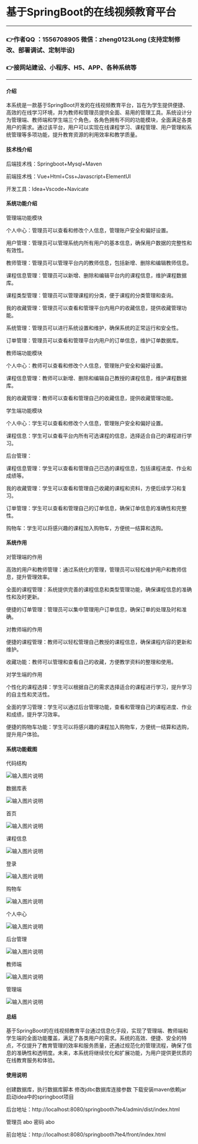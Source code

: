 # 基于SpringBoot的在线视频教育平台

---
### 👉作者QQ ：1556708905 微信：zheng0123Long (支持定制修改、部署调试、定制毕设)

### 👉接网站建设、小程序、H5、APP、各种系统等

---

#### 介绍

本系统是一款基于SpringBoot开发的在线视频教育平台，旨在为学生提供便捷、高效的在线学习环境，并为教师和管理员提供全面、易用的管理工具。系统设计分为管理端、教师端和学生端三个角色，各角色拥有不同的功能模块，全面满足各类用户的需求。通过该平台，用户可以实现在线课程学习、课程管理、用户管理和系统管理等多项功能，提升教育资源的利用效率和教学质量。

#### 技术栈介绍

后端技术栈：Springboot+Mysql+Maven

前端技术栈：Vue+Html+Css+Javascript+ElementUI

开发工具：Idea+Vscode+Navicate


#### 系统功能介绍

管理端功能模块

个人中心：管理员可以查看和修改个人信息，管理账户安全和偏好设置。

用户管理：管理员可以管理系统内所有用户的基本信息，确保用户数据的完整性和有效性。

教师管理：管理员可以管理平台内的教师信息，包括新增、删除和编辑教师信息。

课程信息管理：管理员可以新增、删除和编辑平台内的课程信息，维护课程数据库。

课程类型管理：管理员可以管理课程的分类，便于课程的分类管理和查询。

我的收藏管理：管理员可以查看和管理平台内用户的收藏信息，提供收藏管理功能。

系统管理：管理员可以进行系统设置和维护，确保系统的正常运行和安全性。

订单管理：管理员可以查看和管理平台内用户的订单信息，维护订单数据库。

教师端功能模块

个人中心：教师可以查看和修改个人信息，管理账户安全和偏好设置。

课程信息管理：教师可以新增、删除和编辑自己教授的课程信息，维护课程数据库。

我的收藏管理：教师可以查看和管理自己的收藏信息，提供收藏管理功能。

学生端功能模块

个人中心：学生可以查看和修改个人信息，管理账户安全和偏好设置。

课程信息：学生可以查看平台内所有可选课程的信息，选择适合自己的课程进行学习。

后台管理：

课程信息管理：学生可以查看和管理自己已选的课程信息，包括课程进度、作业和成绩等。

我的收藏管理：学生可以查看和管理自己收藏的课程和资料，方便后续学习和复习。

订单管理：学生可以查看和管理自己的订单信息，确保订单信息的准确性和完整性。

购物车：学生可以将感兴趣的课程加入购物车，方便统一结算和选购。

#### 系统作用

对管理端的作用

高效的用户和教师管理：通过系统化的管理，管理员可以轻松维护用户和教师信息，提升管理效率。

全面的课程管理：系统提供完善的课程信息和类型管理功能，确保课程信息的准确性和及时更新。

便捷的订单管理：管理员可以集中管理用户订单信息，确保订单的处理及时和准确。

对教师端的作用

便捷的课程管理：教师可以轻松管理自己教授的课程信息，确保课程内容的更新和维护。

收藏功能：教师可以管理和查看自己的收藏，方便教学资料的整理和使用。

对学生端的作用

个性化的课程选择：学生可以根据自己的需求选择适合的课程进行学习，提升学习的自主性和灵活性。

全面的学习管理：学生可以通过后台管理功能，查看和管理自己的课程进度、作业和成绩，提升学习效率。

便捷的购物车功能：学生可以将感兴趣的课程加入购物车，方便统一结算和选购，提升用户体验。

#### 系统功能截图

代码结构

![输入图片说明](images/de9a788237fbf319ba032fc739c98f7.png)

数据库表

![输入图片说明](images/5e584219cbb53a5e7688993afdb9e15.png)

首页

![输入图片说明](images/52e9feb939735b439f271bb455a0486.png)

课程信息

![输入图片说明](images/14c0e47f4a362a26a6e6c6064aef291.png)

登录

![输入图片说明](images/8e89b808e2429e3e31c22242baf7483.png)

购物车

![输入图片说明](images/44b4d248355f302e071ecea7882f6f4.png)

个人中心

![输入图片说明](images/e916ceada566cb5c86484817e4de942.png)

后台管理

![输入图片说明](images/4dc072e909a728d517822350441a8db.png)

教师端

![输入图片说明](images/23750f16b1690e7c146ec6b3ea05af6.png)

管理端

![输入图片说明](images/a99e65c36b5c8c1d8a8883f16207822.png)

#### 总结

基于SpringBoot的在线视频教育平台通过信息化手段，实现了管理端、教师端和学生端的全面功能覆盖，满足了各类用户的需求。系统的高效、便捷、安全的特点，不仅提升了教育管理的效率和服务质量，还通过规范化的管理流程，确保了信息的准确性和透明度。未来，本系统将继续优化和扩展功能，为用户提供更优质的在线教育服务和体验。

#### 使用说明

创建数据库，执行数据库脚本 修改jdbc数据库连接参数 下载安装maven依赖jar 启动idea中的springboot项目

后台地址：http://localhost:8080/springbooth7te4/admin/dist/index.html

管理员  abo 密码 abo

前台地址：http://localhost:8080/springbooth7te4/front/index.html

